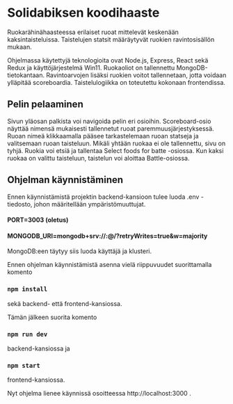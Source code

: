 # Solidabiksen koodihaaste

Ruokarähinähaasteessa erilaiset ruoat mittelevät keskenään kaksintaisteluissa. Taistelujen statsit määräytyvät ruokien ravintosisällön mukaan.

Ohjelmassa käytettyjä teknologioita ovat Node.js, Express, React sekä Redux ja käyttöjärjestelmä Win11. Ruokaoliot on tallennettu MongoDB-tietokantaan. Ravintoarvojen lisäksi ruokien voitot tallennetaan, jotta voidaan ylläpitää scoreboardia. Taistelulogiikka on toteutettu kokonaan frontendissa. 

## Pelin pelaaminen

Sivun yläosan palkista voi navigoida pelin eri osioihin. Scoreboard-osio näyttää nimensä mukaisesti tallennetut ruoat paremmuusjärjestyksessä. Ruoan nimeä klikkaamalla pääsee tarkastelemaan ruoan statseja ja valitsemaan ruoan taisteluun. Mikäli yhtään ruokaa ei ole tallennettu, sivu on tyhjä. Ruokia voi etsiä ja tallentaa Select foods for batte -osiossa. Kun kaksi ruokaa on valittu taisteluun, taistelun voi aloittaa Battle-osiossa.

## Ohjelman käynnistäminen

Ennen käynnistämistä projektin backend-kansioon tulee luoda .env -tiedosto, johon määritellään ympäristömuuttujat. 

#### PORT=3003 (oletus)

#### MONGODB_URI=mongodb+srv://<username>:<password>@<cluster>/<dbname>?retryWrites=true&w=majority 

MongoDB:een täytyy siis luoda käyttäjä ja klusteri.

Ennen ohjelman käynnistämistä asenna vielä riippuvuudet suorittamalla komento

### `npm install`

sekä backend- että frontend-kansiossa.

Tämän jälkeen suorita komento

### `npm run dev`

backend-kansiossa ja 

### `npm start`

frontend-kansiossa.

Nyt ohjelma lienee käynnissä osoitteessa http://localhost:3000 .
